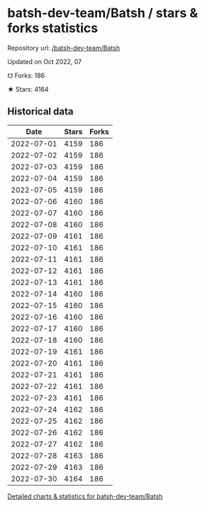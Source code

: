 # batsh-dev-team/Batsh / stars & forks statistics

Repository url: [/batsh-dev-team/Batsh](https://github.com/batsh-dev-team/Batsh)

Updated on Oct 2022, 07

☋ Forks: 186

★ Stars: 4164

## Historical data
| Date | Stars | Forks |
|------|-------|-------|
| 2022-07-01 | 4159 | 186 | 
| 2022-07-02 | 4159 | 186 | 
| 2022-07-03 | 4159 | 186 | 
| 2022-07-04 | 4159 | 186 | 
| 2022-07-05 | 4159 | 186 | 
| 2022-07-06 | 4160 | 186 | 
| 2022-07-07 | 4160 | 186 | 
| 2022-07-08 | 4160 | 186 | 
| 2022-07-09 | 4161 | 186 | 
| 2022-07-10 | 4161 | 186 | 
| 2022-07-11 | 4161 | 186 | 
| 2022-07-12 | 4161 | 186 | 
| 2022-07-13 | 4161 | 186 | 
| 2022-07-14 | 4160 | 186 | 
| 2022-07-15 | 4160 | 186 | 
| 2022-07-16 | 4160 | 186 | 
| 2022-07-17 | 4160 | 186 | 
| 2022-07-18 | 4160 | 186 | 
| 2022-07-19 | 4161 | 186 | 
| 2022-07-20 | 4161 | 186 | 
| 2022-07-21 | 4161 | 186 | 
| 2022-07-22 | 4161 | 186 | 
| 2022-07-23 | 4161 | 186 | 
| 2022-07-24 | 4162 | 186 | 
| 2022-07-25 | 4162 | 186 | 
| 2022-07-26 | 4162 | 186 | 
| 2022-07-27 | 4162 | 186 | 
| 2022-07-28 | 4163 | 186 | 
| 2022-07-29 | 4163 | 186 | 
| 2022-07-30 | 4164 | 186 | 


[Detailed charts & statistics for batsh-dev-team/Batsh](https://reviewgithub.com/rep/batsh-dev-team/Batsh)
